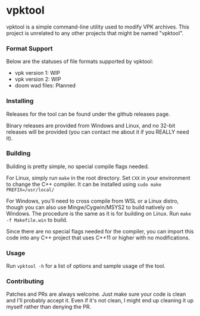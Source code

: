 # vpktool

vpktool is a simple command-line utility used to modify VPK archives. This project is unrelated to any other projects that might be named "vpktool".

### Format Support

Below are the statuses of file formats supported by vpktool:

* vpk version 1: WIP
* vpk version 2: WIP
* doom wad files: Planned

### Installing

Releases for the tool can be found under the github releases page. 

Binary releases are provided from Windows and Linux, and no 32-bit releases will be provided (you can contact me about it if you REALLY need it).

### Building

Building is pretty simple, no special compile flags needed.

For Linux, simply run `make` in the root directory. Set `CXX` in your environment to change the C++ compiler.
It can be installed using `sudo make PREFIX=/usr/local/`

For Windows, you'll need to cross compile from WSL or a Linux distro, though you can also use Mingw/Cygwin/MSYS2 to build natively on Windows.
The procedure is the same as it is for building on Linux. Run `make -f Makefile.win` to build. 

Since there are no special flags needed for the compiler, you can import this code into any C++ project that uses C++11 or higher with no modifications.

### Usage

Run `vpktool -h` for a list of options and sample usage of the tool.

### Contributing

Patches and PRs are always welcome. Just make sure your code is clean and I'll probably accept it. Even if it's not clean, I might end up cleaning it up myself rather than denying the PR.
